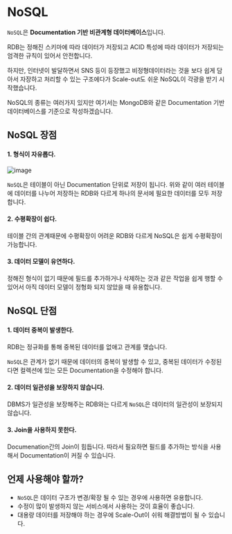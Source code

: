 # NoSQL

`NoSQL`은 **Documentation 기반 비관계형 데이터베이스**입니다. 

RDB는 정해진 스키마에 따라 데이터가 저장되고 ACID 특성에 따라 데이터가 저장되는 엄격한 규칙이 있어서 안전합니다.

하지만, 인터넷이 발달하면서 SNS 등이 등장했고 비정형데이터라는 것을 보다 쉽게 담아서 자장하고 처리할 수 있는 구조에다가 Scale-out도 쉬운 NoSQL이 각광을 받기 시작했습니다.

NoSQL의 종류는 여러가지 있지만 여기서는 MongoDB와 같은 Documentation 기반 데이터베이스를 기준으로 작성하겠습니다.

## NoSQL 장점

#### 1. 형식이 자유롭다.

![image](https://user-images.githubusercontent.com/53790137/152630043-a64016db-36a1-4d99-9219-952308417023.png)

`NoSQL`은 테이블이 아닌 Documentation 단위로 저장이 됩니다. 위와 같이 여러 테이블에 데이터를 나누어 저장하는 RDB와 다르게 하나의 문서에 필요한 데이터를 모두 저장합니다.
 
#### 2. 수평확장이 쉽다.

테이블 간의 관계때문에 수평확장이 어려운 RDB와 다르게 NoSQL은 쉽게 수평확장이 가능합니다.

#### 3. 데이터 모델이 유연하다.

정해진 형식이 없기 때문에 필드를 추가하거나 삭제하는 것과 같은 작업을 쉽게 행할 수 있어서 아직 데이터 모델이 정형화 되지 않았을 때 유용합니다.

## NoSQL 단점

#### 1. 데이터 중복이 발생한다.

RDB는 정규화를 통해 중복된 데이터를 없애고 관계를 맺습니다.

`NoSQL`은 관계가 없기 때문에 데이터의 중복이 발생할 수 있고, 중복된 데이터가 수정된다면 컬렉션에 있는 모든 Documentation을 수정해야 합니다.

#### 2. 데이터 일관성을 보장하지 않습니다.

DBMS가 일관성을 보장해주는 RDB와는 다르게 `NoSQL`은 데이터의 일관성이 보장되지 않습니다. 

#### 3. Join을 사용하지 못한다.

Documenation간의 Join이 힘듭니다. 따라서 필요하면 필드를 추가하는 방식을 사용해서 Documentation이 커질 수 있습니다.

## 언제 사용해야 할까?

- `NoSQL`은 데이터 구조가 변경/확장 될 수 있는 경우에 사용하면 유용합니다.
- 수정이 많이 발생하지 않는 서비스에서 사용하는 것이 효율이 좋습니다.
- 대용량 데이터를 저장해야 하는 경우에 Scale-Out이 쉬워 해결방법이 될 수 있습니다.
 